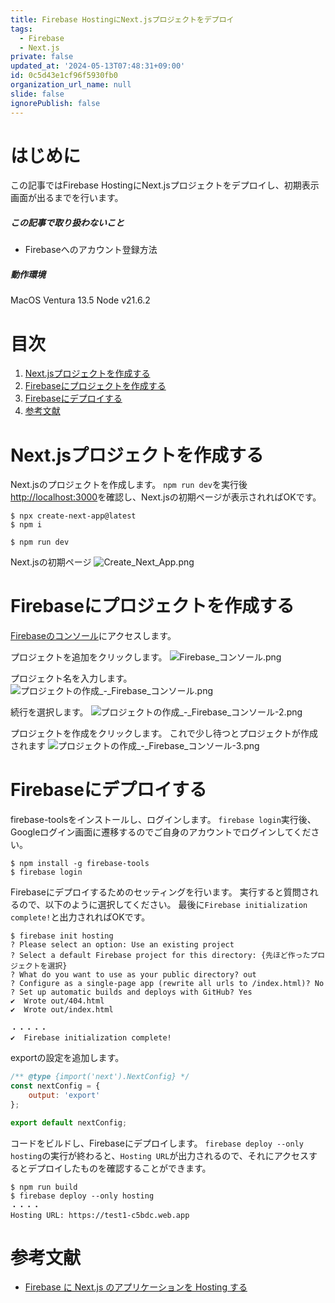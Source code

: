 ```yaml
---
title: Firebase HostingにNext.jsプロジェクトをデプロイ
tags:
  - Firebase
  - Next.js
private: false
updated_at: '2024-05-13T07:48:31+09:00'
id: 0c5d43e1cf96f5930fb0
organization_url_name: null
slide: false
ignorePublish: false
---
```

# はじめに
この記事ではFirebase HostingにNext.jsプロジェクトをデプロイし、初期表示画面が出るまでを行います。

##### この記事で取り扱わないこと
- Firebaseへのアカウント登録方法

##### 動作環境
MacOS Ventura 13.5
Node v21.6.2

# 目次
1. [Next.jsプロジェクトを作成する](#Next.jsプロジェクトを作成する)
1. [Firebaseにプロジェクトを作成する](#Firebaseにプロジェクトを作成する)
1. [Firebaseにデプロイする](#Firebaseにデプロイする)
1. [参考文献](#参考文献)

# Next.jsプロジェクトを作成する
Next.jsのプロジェクトを作成します。
`npm run dev`を実行後[http://localhost:3000](http://localhost:3000)を確認し、Next.jsの初期ページが表示されればOKです。
```shell
$ npx create-next-app@latest
$ npm i

$ npm run dev
```
Next.jsの初期ページ
![Create_Next_App.png](https://qiita-image-store.s3.ap-northeast-1.amazonaws.com/0/1245466/21f5866c-18bf-6330-42fa-a42ac6a8a796.png)

# Firebaseにプロジェクトを作成する
[Firebaseのコンソール](https://console.firebase.google.com/u/0/?hl=ja)にアクセスします。

プロジェクトを追加をクリックします。
![Firebase_コンソール.png](https://qiita-image-store.s3.ap-northeast-1.amazonaws.com/0/1245466/300ed440-9acd-61b8-3ce9-5e7368ac07e0.png)

プロジェクト名を入力します。
![プロジェクトの作成_-_Firebase_コンソール.png](https://qiita-image-store.s3.ap-northeast-1.amazonaws.com/0/1245466/63804f11-c4f5-89a0-e9a1-4d0d2f25f190.png)

続行を選択します。
![プロジェクトの作成_-_Firebase_コンソール-2.png](https://qiita-image-store.s3.ap-northeast-1.amazonaws.com/0/1245466/c65fab9f-0210-cf1f-d34a-e413e300ce71.png)

プロジェクトを作成をクリックします。
これで少し待つとプロジェクトが作成されます
![プロジェクトの作成_-_Firebase_コンソール-3.png](https://qiita-image-store.s3.ap-northeast-1.amazonaws.com/0/1245466/4dd962d4-dcf9-b014-6fb8-508df6d23872.png)

# Firebaseにデプロイする
firebase-toolsをインストールし、ログインします。
`firebase login`実行後、Googleログイン画面に遷移するのでご自身のアカウントでログインしてください。
```shell
$ npm install -g firebase-tools
$ firebase login
```

Firebaseにデプロイするためのセッティングを行います。
実行すると質問されるので、以下のように選択してください。
最後に`Firebase initialization complete!`と出力されればOKです。
```
$ firebase init hosting
? Please select an option: Use an existing project
? Select a default Firebase project for this directory: {先ほど作ったプロジェクトを選択}
? What do you want to use as your public directory? out
? Configure as a single-page app (rewrite all urls to /index.html)? No
? Set up automatic builds and deploys with GitHub? Yes
✔  Wrote out/404.html
✔  Wrote out/index.html

・・・・・
✔  Firebase initialization complete!
```

exportの設定を追加します。
```js:next.config.mjs
/** @type {import('next').NextConfig} */
const nextConfig = {
    output: 'export'
};

export default nextConfig;
```

コードをビルドし、Firebaseにデプロイします。
`firebase deploy --only hosting`の実行が終わると、`Hosting URL`が出力されるので、それにアクセスするとデプロイしたものを確認することができます。
```shell
$ npm run build
$ firebase deploy --only hosting
・・・・
Hosting URL: https://test1-c5bdc.web.app
```

# 参考文献
- [Firebase に Next.js のアプリケーションを Hosting する](https://qiita.com/takiguchi-yu/items/5d22048b578bd311b996)

